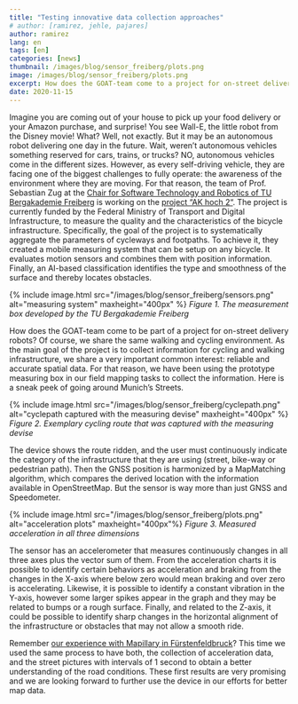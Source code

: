 ```yaml
---
title: "Testing innovative data collection approaches"
# author: [ramirez, jehle, pajares]
author: ramirez
lang: en
tags: [en]
categories: [news]
thumbnail: /images/blog/sensor_freiberg/plots.png
image: /images/blog/sensor_freiberg/plots.png
excerpt: How does the GOAT-team come to a project for on-street delivery robots? Of course we share the same walking and cycling environment. We have been using a prototype measuring box to automatically detect collect surface and smoothness information of road infrastructure. 
date: 2020-11-15
---
```

Imagine you are coming out of your house to pick up your food delivery or your Amazon purchase, and surprise! You see Wall-E, the little robot from the Disney movie! What? Well, not exactly. But it may be an autonomous robot delivering one day in the future. Wait, weren’t autonomous vehicles something reserved for cars, trains, or trucks? NO, autonomous vehicles come in the different sizes. However, as every self-driving vehicle, they are facing one of the biggest challenges to fully operate: the awareness of the environment where they are moving. For that reason, the team of Prof. Sebastian Zug at the [Chair for Software Technology and Robotics of TU Bergakademie Freiberg](https://tu-freiberg.de/fakult1/inf/professuren/softwaretechnologie-und-robotik) is working on the [project “AK hoch 2“](https://www.bmvi.de/SharedDocs/DE/Artikel/DG/mfund-projekte/akhoch2.html). The project is currently funded by the Federal Ministry of Transport and Digital Infrastructure, to measure the quality and the characteristics of the bicycle infrastructure. Specifically, the goal of the project is to systematically aggregate the parameters of cycleways and footpaths. To achieve it, they created a mobile measuring system that can be setup on any bicycle. It evaluates motion sensors and combines them with position information. Finally, an AI-based classification identifies the type and smoothness of the surface and thereby locates obstacles.

{% include image.html src="/images/blog/sensor_freiberg/sensors.png" alt="measuring system" maxheight="400px" %} 
<i>Figure 1. The measurement box developed by the TU Bergakademie Freiberg</i>

How does the GOAT-team come to be part of a project for on-street delivery robots? Of course, we share the same walking and cycling environment. As the main goal of the project is to collect information for cycling and walking infrastructure, we share a very important common interest: reliable and accurate spatial data. For that reason, we have been using the prototype measuring box in our field mapping tasks to collect the information. Here is a sneak peek of going around Munich’s Streets.

{% include image.html src="/images/blog/sensor_freiberg/cyclepath.png" alt="cyclepath captured with the measuring devise" maxheight="400px" %} 
<i>Figure 2. Exemplary cycling route that was captured with the measuring devise</i>

The device shows the route ridden, and the user must continuously indicate the category of the infrastructure that they are using (street, bike-way or pedestrian path). Then the GNSS position is harmonized by a MapMatching algorithm, which compares the derived location with the information available in OpenStreetMap. But the sensor is way more than just GNSS and Speedometer.

{% include image.html src="/images/blog/sensor_freiberg/plots.png" alt="acceleration plots" maxheight="400px"%} 
<i>Figure 3. Measured acceleration in all three dimensions </i>

The sensor has an accelerometer that measures continuously changes in all three axes plus the vector sum of them. From the acceleration charts it is possible to identify certain behaviors as acceleration and braking from the changes in the X-axis where below zero would mean braking and over zero is accelerating. Likewise, it is possible to identify a constant vibration in the Y-axis, however some larger spikes appear in the graph and they may be related to bumps or a rough surface. Finally, and related to the Z-axis, it could be possible to identify sharp changes in the horizontal alignment of the infrastructure or obstacles that may not allow a smooth ride.

Remember [our experience with Mapillary in Fürstenfeldbruck](../mapillary)? This time we used the same process to have both, the collection of acceleration data, and the street pictures with intervals of 1 second to obtain a better understanding of the road conditions. These first results are very promising and we are looking forward to further use the device in our efforts for better map data.


